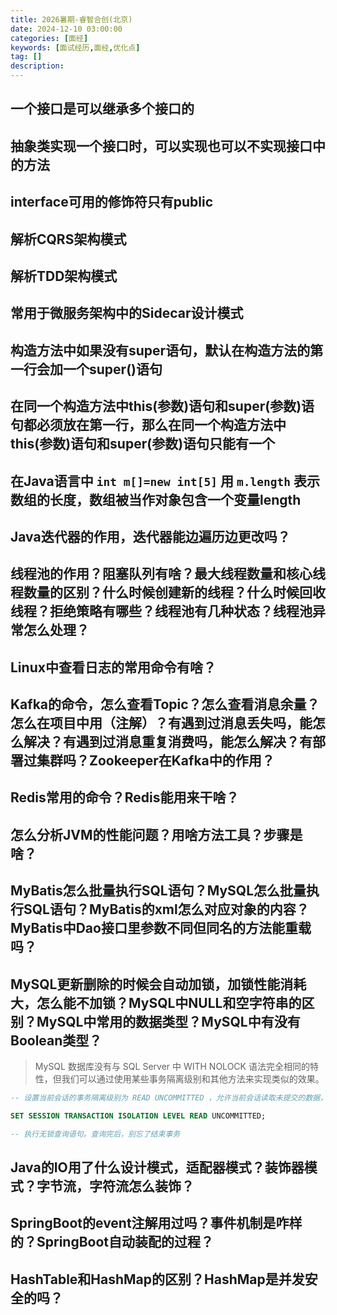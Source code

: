 ```yaml
---
title: 2026暑期-睿智合创(北京)
date: 2024-12-10 03:00:00
categories: [面经]
keywords: [面试经历,面经,优化点]
tag: []
description:
---
```


## 一个接口是可以继承多个接口的

## 抽象类实现一个接口时，可以实现也可以不实现接口中的方法

## interface可用的修饰符只有public

## 解析CQRS架构模式

## 解析TDD架构模式

## 常用于微服务架构中的Sidecar设计模式

## 构造方法中如果没有super语句，默认在构造方法的第一行会加一个super()语句

## 在同一个构造方法中this(参数)语句和super(参数)语句都必须放在第一行，那么在同一个构造方法中this(参数)语句和super(参数)语句只能有一个

## 在Java语言中 ```int m[]=new int[5]``` 用 ```m.length``` 表示数组的长度，数组被当作对象包含一个变量length

## Java迭代器的作用，迭代器能边遍历边更改吗？

## 线程池的作用？阻塞队列有啥？最大线程数量和核心线程数量的区别？什么时候创建新的线程？什么时候回收线程？拒绝策略有哪些？线程池有几种状态？线程池异常怎么处理？

## Linux中查看日志的常用命令有啥？

## Kafka的命令，怎么查看Topic？怎么查看消息余量？怎么在项目中用（注解）？有遇到过消息丢失吗，能怎么解决？有遇到过消息重复消费吗，能怎么解决？有部署过集群吗？Zookeeper在Kafka中的作用？

## Redis常用的命令？Redis能用来干啥？

## 怎么分析JVM的性能问题？用啥方法工具？步骤是啥？

## MyBatis怎么批量执行SQL语句？MySQL怎么批量执行SQL语句？MyBatis的xml怎么对应对象的内容？MyBatis中Dao接口里参数不同但同名的方法能重载吗？

## MySQL更新删除的时候会自动加锁，加锁性能消耗大，怎么能不加锁？MySQL中NULL和空字符串的区别？MySQL中常用的数据类型？MySQL中有没有Boolean类型？

> MySQL 数据库没有与 SQL Server 中 WITH NOLOCK 语法完全相同的特性，但我们可以通过使用某些事务隔离级别和其他方法来实现类似的效果。

```sql
-- 设置当前会话的事务隔离级别为 READ UNCOMMITTED ，允许当前会话读取未提交的数据，这样可以避免因为加锁而导致的等待和阻塞。

SET SESSION TRANSACTION ISOLATION LEVEL READ UNCOMMITTED;

-- 执行无锁查询语句。查询完后，别忘了结束事务

```

## Java的IO用了什么设计模式，适配器模式？装饰器模式？字节流，字符流怎么装饰？

## SpringBoot的event注解用过吗？事件机制是咋样的？SpringBoot自动装配的过程？

## HashTable和HashMap的区别？HashMap是并发安全的吗？
